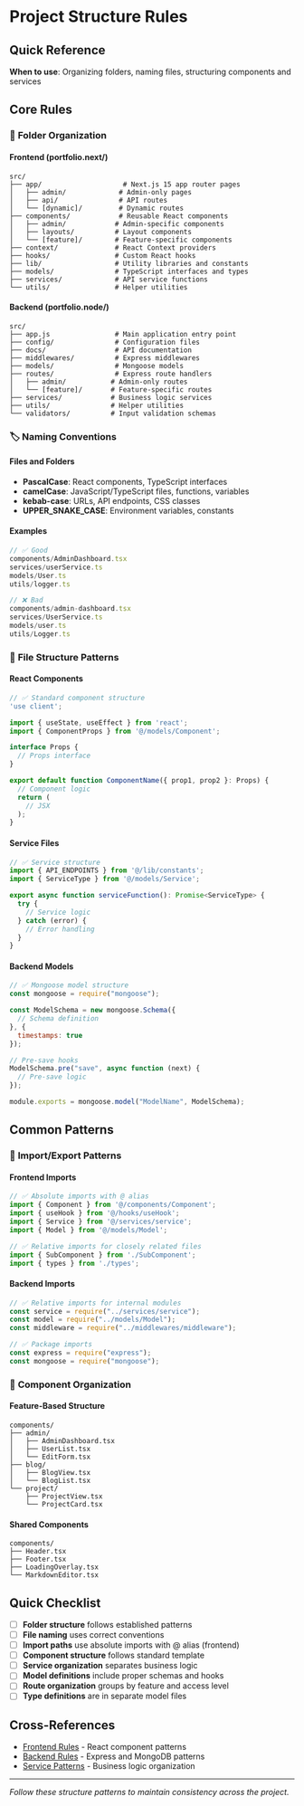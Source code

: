 # Project Structure Rules

## Quick Reference
**When to use**: Organizing folders, naming files, structuring components and services

## Core Rules

### 📁 **Folder Organization**

#### Frontend (portfolio.next/)
```
src/
├── app/                    # Next.js 15 app router pages
│   ├── admin/             # Admin-only pages
│   ├── api/               # API routes
│   └── [dynamic]/         # Dynamic routes
├── components/            # Reusable React components
│   ├── admin/            # Admin-specific components
│   ├── layouts/          # Layout components
│   └── [feature]/        # Feature-specific components
├── context/              # React Context providers
├── hooks/                # Custom React hooks
├── lib/                  # Utility libraries and constants
├── models/               # TypeScript interfaces and types
├── services/             # API service functions
└── utils/                # Helper utilities
```

#### Backend (portfolio.node/)
```
src/
├── app.js                # Main application entry point
├── config/               # Configuration files
├── docs/                 # API documentation
├── middlewares/          # Express middlewares
├── models/               # Mongoose models
├── routes/               # Express route handlers
│   ├── admin/           # Admin-only routes
│   └── [feature]/       # Feature-specific routes
├── services/            # Business logic services
├── utils/               # Helper utilities
└── validators/          # Input validation schemas
```

### 🏷️ **Naming Conventions**

#### Files and Folders
- **PascalCase**: React components, TypeScript interfaces
- **camelCase**: JavaScript/TypeScript files, functions, variables
- **kebab-case**: URLs, API endpoints, CSS classes
- **UPPER_SNAKE_CASE**: Environment variables, constants

#### Examples
```typescript
// ✅ Good
components/AdminDashboard.tsx
services/userService.ts
models/User.ts
utils/logger.ts

// ❌ Bad
components/admin-dashboard.tsx
services/UserService.ts
models/user.ts
utils/Logger.ts
```

### 📄 **File Structure Patterns**

#### React Components
```typescript
// ✅ Standard component structure
'use client';

import { useState, useEffect } from 'react';
import { ComponentProps } from '@/models/Component';

interface Props {
  // Props interface
}

export default function ComponentName({ prop1, prop2 }: Props) {
  // Component logic
  return (
    // JSX
  );
}
```

#### Service Files
```typescript
// ✅ Service structure
import { API_ENDPOINTS } from '@/lib/constants';
import { ServiceType } from '@/models/Service';

export async function serviceFunction(): Promise<ServiceType> {
  try {
    // Service logic
  } catch (error) {
    // Error handling
  }
}
```

#### Backend Models
```javascript
// ✅ Mongoose model structure
const mongoose = require("mongoose");

const ModelSchema = new mongoose.Schema({
  // Schema definition
}, {
  timestamps: true
});

// Pre-save hooks
ModelSchema.pre("save", async function (next) {
  // Pre-save logic
});

module.exports = mongoose.model("ModelName", ModelSchema);
```

## Common Patterns

### 🔄 **Import/Export Patterns**

#### Frontend Imports
```typescript
// ✅ Absolute imports with @ alias
import { Component } from '@/components/Component';
import { useHook } from '@/hooks/useHook';
import { Service } from '@/services/service';
import { Model } from '@/models/Model';

// ✅ Relative imports for closely related files
import { SubComponent } from './SubComponent';
import { types } from './types';
```

#### Backend Imports
```javascript
// ✅ Relative imports for internal modules
const service = require("../services/service");
const model = require("../models/Model");
const middleware = require("../middlewares/middleware");

// ✅ Package imports
const express = require("express");
const mongoose = require("mongoose");
```

### 🎯 **Component Organization**

#### Feature-Based Structure
```
components/
├── admin/
│   ├── AdminDashboard.tsx
│   ├── UserList.tsx
│   └── EditForm.tsx
├── blog/
│   ├── BlogView.tsx
│   └── BlogList.tsx
└── project/
    ├── ProjectView.tsx
    └── ProjectCard.tsx
```

#### Shared Components
```
components/
├── Header.tsx
├── Footer.tsx
├── LoadingOverlay.tsx
└── MarkdownEditor.tsx
```

## Quick Checklist

- [ ] **Folder structure** follows established patterns
- [ ] **File naming** uses correct conventions
- [ ] **Import paths** use absolute imports with @ alias (frontend)
- [ ] **Component structure** follows standard template
- [ ] **Service organization** separates business logic
- [ ] **Model definitions** include proper schemas and hooks
- [ ] **Route organization** groups by feature and access level
- [ ] **Type definitions** are in separate model files

## Cross-References

- [Frontend Rules](frontend-rules.md) - React component patterns
- [Backend Rules](backend-rules.md) - Express and MongoDB patterns
- [Service Patterns](service-patterns.md) - Business logic organization

---

*Follow these structure patterns to maintain consistency across the project.*
